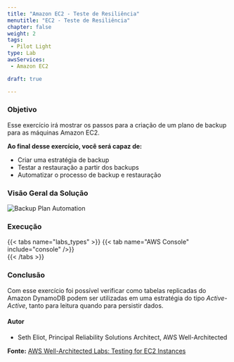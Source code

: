 ```yaml
---
title: "Amazon EC2 - Teste de Resiliência"
menutitle: "EC2 - Teste de Resiliência"
chapter: false
weight: 2
tags:
 - Pilot Light
type: Lab
awsServices:
 - Amazon EC2

draft: true

---
```


### Objetivo

Esse exercício irá mostrar os passos para a criação de um plano de backup para as máquinas Amazon EC2.

**Ao final desse exercício, você será capaz de:**
- Criar uma estratégia de backup
- Testar a restauração a partir dos backups
- Automatizar o processo de backup e restauração


### Visão Geral da Solução
![Backup Plan Automation](/images/auto-backup-plan.jpeg)

### Execução
{{< tabs name="labs_types" >}} 
{{< tab name="AWS Console" include="console" />}}  
{{< /tabs >}}



### Conclusão

Com esse exercício foi possível verificar como tabelas replicadas do Amazon DynamoDB podem ser utilizadas em uma estratégia do tipo *Active-Active*, tanto para leitura quando para persistir dados.  


#### Autor

* Seth Eliot, Principal Reliability Solutions Architect, AWS Well-Architected


**Fonte:** [AWS Well-Architected Labs: Testing for EC2 Instances](https://wellarchitectedlabs.com/reliability/200_labs/200_testing_for_resiliency_of_ec2/)


<!-- TODO: Incluir estimativa de custos!!! --->
